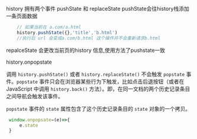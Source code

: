  history 拥有两个事件 pushState 和 replaceState
 pushState会往history栈添加一条页面数据

```js
	// 如果当前在 a.com/a.html
	history.pushState({},'title','b.html')
	//执行后 url 会变成a.com/b.html 这个操作并不会重新请求b.html

```

repalceState 
	会更改当前页的history 信息,使用方法了pushstate一致

history.onpopstate

调用 `history.pushState()` 或者 `history.replaceState()` 不会触发 `popstate` 事件。`popstate` 事件只会在浏览器某些行为下触发，比如点击后退按钮（或者在 JavaScript 中调用 `history.back()` 方法）。即，在同一文档的两个历史记录条目之间导航会触发该事件。

`popstate` 事件的 `state` 属性包含了这个历史记录条目的 `state` 对象的一个拷贝。
```js
 window.onpopsate=(e)=>{
	 e.state 
 }
```